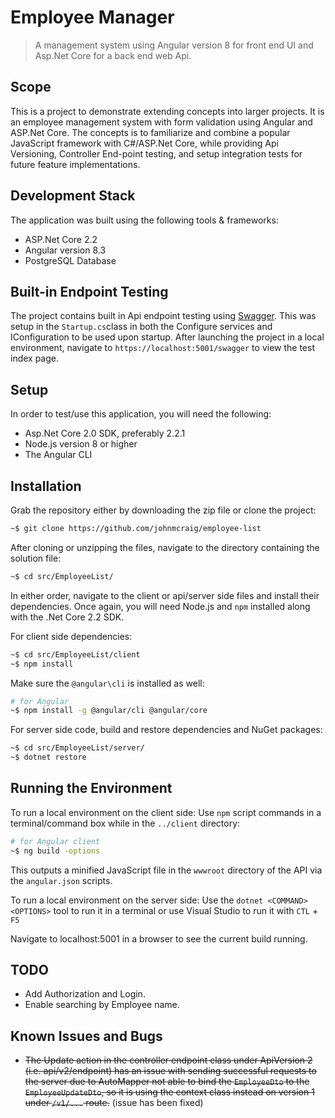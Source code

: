 # Employee Manager

> A management system using Angular version 8 for front end UI and Asp.Net Core for a back end web Api.

## Scope

This is a project to demonstrate extending concepts into larger projects. It is an employee management system with form validation using Angular and ASP.Net Core. The concepts is to familiarize and combine a popular JavaScript framework with C#/ASP.Net Core, while providing Api Versioning, Controller End-point testing, and setup integration tests for future feature implementations.

## Development Stack

The application was built using the following tools & frameworks:

- ASP.Net Core 2.2
- Angular version 8.3
- PostgreSQL Database

## Built-in Endpoint Testing

The project contains built in Api endpoint testing using [Swagger](https://github.com/domaindrivendev/Swashbuckle.AspNetCore). This was setup in the `Startup.cs`class in both the Configure services and IConfiguration to be used upon startup.
After launching the project in a local environment, navigate to `https://localhost:5001/swagger` to view the test index page.

## Setup

In order to test/use this application, you will need the following:

- Asp.Net Core 2.0 SDK, preferably 2.2.1
- Node.js version 8 or higher
- The Angular CLI

## Installation

Grab the repository either by downloading the zip file or clone the project:

```sh
~$ git clone https://github.com/johnmcraig/employee-list
```

After cloning or unzipping the files, navigate to the directory containing the solution file:

```sh
~$ cd src/EmployeeList/
```

In either order, navigate to the client or api/server side files and install their dependencies. Once again, you will need Node.js and `npm` installed along with the .Net Core 2.2 SDK.

For client side dependencies:

```sh
~$ cd src/EmployeeList/client
~$ npm install
```

Make sure the `@angular\cli` is installed as well:

```sh
# for Angular
~$ npm install -g @angular/cli @angular/core
```

For server side code, build and restore dependencies and NuGet packages:

```sh
~$ cd src/EmployeeList/server/
~$ dotnet restore
```

## Running the Environment

To run a local environment on the client side:
Use `npm` script commands in a terminal/command box while in the `../client` directory:

```sh
# for Angular client
~$ ng build -options
```

This outputs a minified JavaScript file in the `wwwroot` directory of the API via the `angular.json` scripts.

To run a local environment on the server side:
Use the `dotnet <COMMAND> <OPTIONS>` tool to run it in a terminal or use Visual Studio to run it with `CTL` + `F5`

Navigate to localhost:5001 in a browser to see the current build running.

## TODO

- Add Authorization and Login.
- Enable searching by Employee name.

## Known Issues and Bugs

- ~~The Update action in the controller endpoint class under ApiVersion 2 (i.e. api/v2/endpoint) has an issue with sending successful requests to the server due to AutoMapper not able to bind the `EmployeeDto` to the `EmployeeUpdateDto`, so it is using the context class instead on version 1 under `/v1/...` route.~~ (issue has been fixed)

